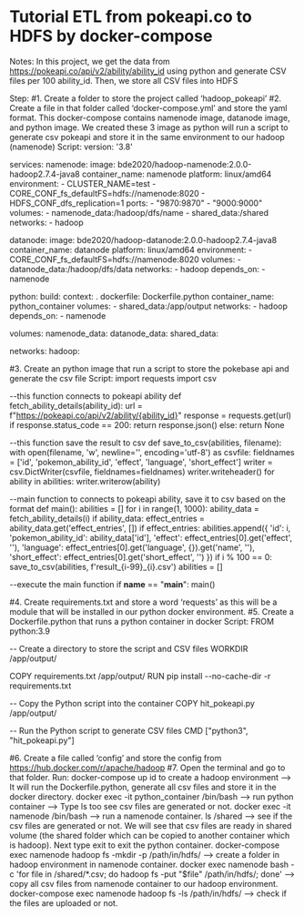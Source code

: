 # Tutorial ETL from pokeapi.co to HDFS by docker-compose
Notes: In this project, we get the data from https://pokeapi.co/api/v2/ability/ability_id using python and generate CSV files per 100 ability_id. Then, we store all CSV files into HDFS

Step:
#1. Create a folder to store the project called ‘hadoop_pokeapi’
#2. Create a file in that folder called ‘docker-compose.yml’ and store the yaml format. This docker-compose contains namenode image, datanode image, and python image. We created these 3 image as python will run a script to generate csv pokeapi and store it in the same environment to our hadoop (namenode)
	Script:
version: '3.8'


services:
 namenode:
   image: bde2020/hadoop-namenode:2.0.0-hadoop2.7.4-java8
   container_name: namenode
   platform: linux/amd64
   environment:
     - CLUSTER_NAME=test
     - CORE_CONF_fs_defaultFS=hdfs://namenode:8020
     - HDFS_CONF_dfs_replication=1
   ports:
     - "9870:9870"
     - "9000:9000"
   volumes:
     - namenode_data:/hadoop/dfs/name
     - shared_data:/shared
   networks:
     - hadoop


 datanode:
   image: bde2020/hadoop-datanode:2.0.0-hadoop2.7.4-java8
   container_name: datanode
   platform: linux/amd64
   environment:
     - CORE_CONF_fs_defaultFS=hdfs://namenode:8020
   volumes:
     - datanode_data:/hadoop/dfs/data
   networks:
     - hadoop
   depends_on:
     - namenode


 python:
   build:
     context: .
     dockerfile: Dockerfile.python
   container_name: python_container
   volumes:
     - shared_data:/app/output
   networks:
     - hadoop
   depends_on:
     - namenode


volumes:
 namenode_data:
 datanode_data:
 shared_data:


networks:
 hadoop:

#3. Create an python image that run a script to store the pokebase api and generate the csv file
	Script:
import requests
import csv


--this function connects to pokeapi ability
def fetch_ability_details(ability_id):
   url = f"https://pokeapi.co/api/v2/ability/{ability_id}"
   response = requests.get(url)
   if response.status_code == 200:
       return response.json()
   else:
       return None


--this function save the result to csv
def save_to_csv(abilities, filename):
   with open(filename, 'w', newline='', encoding='utf-8') as csvfile:
       fieldnames = ['id', 'pokemon_ability_id', 'effect', 'language', 'short_effect']
       writer = csv.DictWriter(csvfile, fieldnames=fieldnames)
       writer.writeheader()
       for ability in abilities:
           writer.writerow(ability)


--main function to connects to pokeapi ability, save it to csv based on the format
def main():
   abilities = []
   for i in range(1, 1000):
       ability_data = fetch_ability_details(i)
       if ability_data:
           effect_entries = ability_data.get('effect_entries', [])
           if effect_entries:
               abilities.append({
                   'id': i,
                   'pokemon_ability_id': ability_data['id'],
                   'effect': effect_entries[0].get('effect', ''),
                   'language': effect_entries[0].get('language', {}).get('name', ''),
                   'short_effect': effect_entries[0].get('short_effect', '')
               })
       if i % 100 == 0:
           save_to_csv(abilities, f'result_{i-99}_{i}.csv')
           abilities = []


--execute the main function
if __name__ == "__main__":
   main()

#4. Create requirements.txt and store a word ‘requests’ as this will be a module that will be installed in our python docker environment.
#5. Create a Dockerfile.python that runs a python container in docker
	Script:
FROM python:3.9


-- Create a directory to store the script and CSV files
WORKDIR /app/output/


COPY requirements.txt /app/output/
RUN pip install --no-cache-dir -r requirements.txt


-- Copy the Python script into the container
COPY hit_pokeapi.py /app/output/


-- Run the Python script to generate CSV files
CMD ["python3", "hit_pokeapi.py"] 

#6. Create a file called ‘config’ and store the config from https://hub.docker.com/r/apache/hadoop 
#7. Open the terminal and go to that folder. Run:
docker-compose up id to create a hadoop environment --> It will run the Dockerfile.python, generate all csv files and store it in the docker directory. 
docker exec -it python_container /bin/bash --> run python container --> Type ls too see csv files are generated or not.
docker exec -it namenode /bin/bash --> run a namenode container.
ls /shared --> see if the csv files are generated or not. We will see that csv files are ready in shared volume (the shared folder which can be copied to another container which is hadoop). Next type exit to exit the python container.
docker-compose exec namenode hadoop fs -mkdir -p /path/in/hdfs/ --> create a folder in hadoop environment in namenode container.
docker exec namenode bash -c 'for file in /shared/*.csv; do hadoop fs -put "$file" /path/in/hdfs/; done' --> copy all csv files from namenode container to our hadoop environment.
docker-compose exec namenode hadoop fs -ls /path/in/hdfs/ --> check if the files are uploaded or not.


